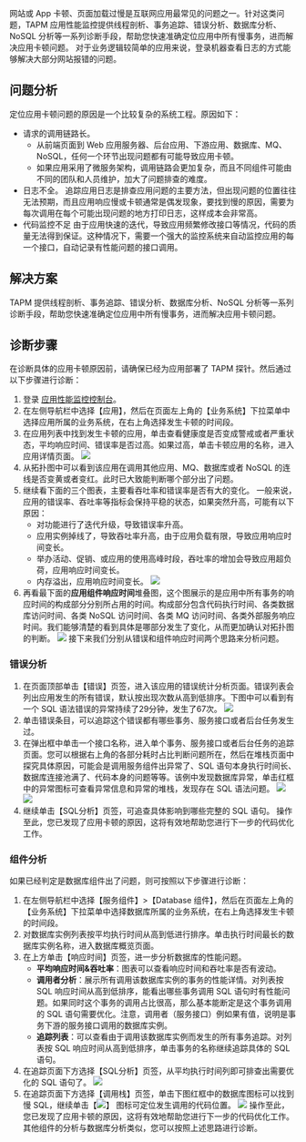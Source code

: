 网站或 App 卡顿、页面加载过慢是互联网应用最常见的问题之一。针对这类问题，TAPM 应用性能监控提供线程剖析、事务追踪、错误分析、数据库分析、NoSQL 分析等一系列诊断手段，帮助您快速准确定位应用中所有慢事务，进而解决应用卡顿问题。
对于业务逻辑较简单的应用来说，登录机器查看日志的方式能够解决大部分网站报错的问题。

## 问题分析
定位应用卡顿问题的原因是一个比较复杂的系统工程。原因如下：
- 请求的调用链路长。
  - 从前端页面到 Web 应用服务器、后台应用、下游应用、数据库、MQ、NoSQL，任何一个环节出现问题都有可能导致应用卡顿。
  - 如果应用采用了微服务架构，调用链路会更加复杂，而且不同组件可能由不同的团队和人员维护，加大了问题排查的难度。
- 日志不全。
  追踪应用日志是排查应用问题的主要方法，但出现问题的位置往往无法预期，而且应用响应慢或卡顿通常是偶发现象，要找到慢的原因，需要为每次调用在每个可能出现问题的地方打印日志，这样成本会非常高。
- 代码监控不足
  由于应用快速的迭代，导致应用频繁修改接口等情况，代码的质量无法得到保证。这种情况下，需要一个强大的监控系统来自动监控应用的每一个接口，自动记录有性能问题的接口调用。

## 解决方案
TAPM 提供线程剖析、事务追踪、错误分析、数据库分析、NoSQL 分析等一系列诊断手段，帮助您快速准确定位应用中所有慢事务，进而解决应用卡顿问题。

## 诊断步骤
在诊断具体的应用卡顿原因前，请确保已经为应用部署了 TAPM 探针。然后通过以下步骤进行诊断：
1. 登录 [应用性能监控控制台](https://console.cloud.tencent.com/tapm)。
2. 在左侧导航栏中选择【应用】，然后在页面左上角的【业务系统】下拉菜单中选择应用所属的业务系统，在右上角选择发生卡顿的时间段。
3. 在应用列表中找到发生卡顿的应用，单击查看健康度是否变成警戒或者严重状态，平均响应时间、错误率是否过高。如果过高，单击卡顿应用的名称，进入应用详情页面。
   ![](https://main.qcloudimg.com/raw/6a4dd4a0988648d30fb72e8ed4d9a83a.png)
4. 从拓扑图中可以看到该应用在调用其他应用、MQ、数据库或者 NoSQL 的连线是否变黄或者变红。此时已大致能判断哪个部分出了问题。
5. 继续看下面的三个图表，主要看吞吐率和错误率是否有大的变化。
   一般来说，应用的错误率、吞吐率等指标会保持平稳的状态，如果突然升高，可能有以下原因：
   - 对功能进行了迭代升级，导致错误率升高。
   - 应用实例掉线了，导致吞吐率升高，由于应用负载有限，导致应用响应时间变长。
   - 举办活动、促销、或应用的使用高峰时段，吞吐率的增加会导致应用超负荷，应用响应时间变长。
   - 内存溢出，应用响应时间变长。
     ![](https://main.qcloudimg.com/raw/9659c407a8b3a305d3be1884ff7a0a7c.png)
6. 再看最下面的**应用组件响应时间**堆叠图，这个图展示的是应用中所有事务的响应时间的构成部分分别所占用的时间。构成部分包含代码执行时间、各类数据库访问时间、各类 NoSQL 访问时间、各类 MQ 访问时间、各类外部服务响应时间。我们能够清楚的看到具体是哪部分发生了变化，从而更加确认对拓扑图的判断。
   ![](https://main.qcloudimg.com/raw/8982434281ef9c8c2469e764154d49c5.png)
接下来我们分别从错误和组件响应时间两个思路来分析问题。

### 错误分析
1. 在页面顶部单击【错误】页签，进入该应用的错误统计分析页面。错误列表会列出应用发生的所有错误，默认按出现次数从高到低排序。下图中可以看到有一个 SQL 语法错误的异常持续了29分钟，发生了67次。
   ![](https://main.qcloudimg.com/raw/6bfe0927aa5e16611a95216fd350e304.png)
2. 单击错误条目，可以追踪这个错误都有哪些事务、服务接口或者后台任务发生过。
3. 在弹出框中单击一个接口名称，进入单个事务、服务接口或者后台任务的追踪页面。您可以根据右上角的各部分耗时占比判断问题所在，然后在堆栈页面中探究具体原因，可能会是调用服务组件出异常了、SQL 语句本身执行时间长、数据库连接池满了、代码本身的问题等等。该例中发现数据库异常，单击红框中的异常图标可查看异常信息和异常的堆栈，发现存在 SQL 语法问题。
![](https://main.qcloudimg.com/raw/0b66374decf5b7d0692360b6d7be7c1a.png)
![](https://main.qcloudimg.com/raw/64ecd634993688cf099cb237bec51df2.png)
4. 继续单击【SQL分析】页签，可追查具体影响到哪些完整的 SQL 语句。
操作至此，您已发现了应用卡顿的原因，这将有效地帮助您进行下一步的代码优化工作。

### 组件分析
如果已经判定是数据库组件出了问题，则可按照以下步骤进行诊断：
1. 在左侧导航栏中选择【服务组件】>【Database 组件】，然后在页面左上角的【业务系统】下拉菜单中选择数据库所属的业务系统，在右上角选择发生卡顿的时间段。
2. 对数据库实例列表按平均执行时间从高到低进行排序。单击执行时间最长的数据库实例名称，进入数据库概览页面。
3. 在上方单击【响应时间】页签，进一步分析数据库的性能问题。
   - **平均响应时间&吞吐率**：图表可以查看响应时间和吞吐率是否有波动。
   - **调用者分析**：展示所有调用该数据库实例的事务的性能详情。对列表按 SQL 响应时间从高到低排序，能看出哪些事务调用 SQL 语句时有性能问题。如果同时这个事务的调用占比很高，那么基本能断定是这个事务调用的 SQL 语句需要优化。注意，调用者（服务接口）例如果有值，说明是事务下游的服务接口调用的数据库实例。
   - **追踪列表**：可以查看由于调用该数据库实例而发生的所有事务追踪。对列表按 SQL 响应时间从高到低排序，单击事务的名称继续追踪具体的 SQL 语句。
4. 在追踪页面下方选择【SQL分析】页签，从平均执行时间列即可排查出需要优化的 SQL 语句了。
   ![](https://main.qcloudimg.com/raw/64de3f559478cd2c46e5021d9ce0ab0f.png)
5. 在追踪页面下方选择【调用栈】页签，单击下图红框中的数据库图标可以找到慢 SQL，继续单击【![](https://main.qcloudimg.com/raw/d1052032ea43986faa91381c8ed560f3.png)】
   图标可定位发生调用的代码位置。
![](https://main.qcloudimg.com/raw/16f972152a4d3f8bd6b695875b9c7da3.png)
操作至此，您已发现了应用卡顿的原因，这将有效地帮助您进行下一步的代码优化工作。其他组件的分析与数据库分析类似，您可以按照上述思路进行诊断。





